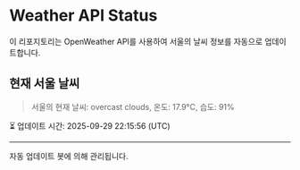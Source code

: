 
# Weather API Status

이 리포지토리는 OpenWeather API를 사용하여 서울의 날씨 정보를 자동으로 업데이트합니다.

## 현재 서울 날씨
> 서울의 현재 날씨: overcast clouds, 온도: 17.9°C, 습도: 91%

⏳ 업데이트 시간: 2025-09-29 22:15:56 (UTC)

---
자동 업데이트 봇에 의해 관리됩니다.
